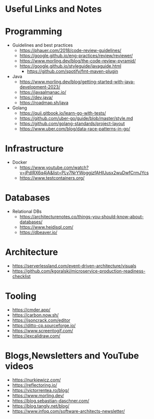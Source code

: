# Useful Links and Notes

# Programming 
- Guidelines and best practices
  - https://phauer.com/2018/code-review-guidelines/
  - https://google.github.io/eng-practices/review/reviewer/
  - https://www.morling.dev/blog/the-code-review-pyramid/
  - https://google.github.io/styleguide/javaguide.html
    - https://github.com/spotify/fmt-maven-plugin       
- Java 
  - https://www.morling.dev/blog/getting-started-with-java-development-2023/   
  - https://javaalmanac.io/ 
  - https://dev.java/
  - https://roadmap.sh/java 
- Golang
  - https://quii.gitbook.io/learn-go-with-tests/
  - https://github.com/uber-go/guide/blob/master/style.md
  - https://github.com/golang-standards/project-layout 
  - https://www.uber.com/blog/data-race-patterns-in-go/ 
  
# Infrastructure 
- Docker 
  - https://www.youtube.com/watch?v=jPdIRX6q4jA&list=PLy7NrYWoggjzfAHlUusx2wuDwfCrmJYcs
  - https://www.testcontainers.org/  
  
# Databases
- Relational DBs 
  - https://architecturenotes.co/things-you-should-know-about-databases/
  - https://www.heidisql.com/ 
  - https://dbeaver.io/ 

# Architecture 
 - https://serverlessland.com/event-driven-architecture/visuals
 - https://github.com/kgoralski/microservice-production-readiness-checklist

# Tooling
- https://cmder.app/
- https://carbon.now.sh/ 
- https://jsoncrack.com/editor 
- https://ditto-cp.sourceforge.io/
- https://www.screentogif.com/
- https://excalidraw.com/

# Blogs,Newsletters and YouTube videos  
- https://nurkiewicz.com/ 
- https://reflectoring.io/ 
- https://victorrentea.ro/blog/
- https://www.morling.dev/
- https://blog.sebastian-daschner.com/
- https://blog.tangly.net/blog/ 
- https://www.infoq.com/software-architects-newsletter/

